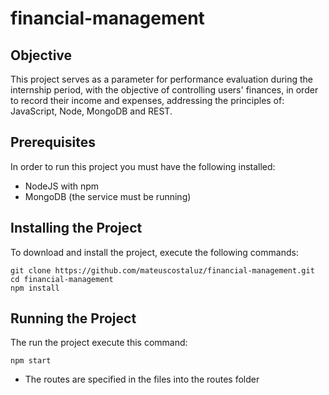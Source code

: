 # financial-management

## Objective
This project serves as a parameter for performance evaluation during the internship period, with the objective of controlling users' finances, in order to record their income and expenses, addressing the principles of: JavaScript, Node, MongoDB and REST.

## Prerequisites
In order to run this project you must have the following installed: 
- NodeJS with npm
- MongoDB (the service must be running)

## Installing the Project
To download and install the project, execute the following commands:
```
git clone https://github.com/mateuscostaluz/financial-management.git
cd financial-management
npm install
```

## Running the Project
The run the project execute this command: 
```
npm start
```
- The routes are specified in the files into the routes folder
